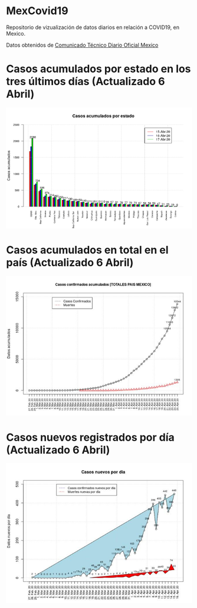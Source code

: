 # MexCovid19
Repositorio de vizualización de datos diarios en relación a COVID19, en Mexico.

Datos obtenidos de [Comunicado Técnico Diario Oficial Mexico](http://www.gob.mx/salud/documentos/coronavirus-covid-19-comunicado-tecnico-diario-238449)

# Casos acumulados por estado en los tres últimos días (Actualizado 6 Abril)
![](https://github.com/edgarVazquez43/MexCovid19/blob/master/imgs/casos_acumulados_estados.jpeg "Logo Title Text 2")

# Casos acumulados en total en el país  (Actualizado 6 Abril)
![](https://github.com/edgarVazquez43/MexCovid19/blob/master/imgs/casos_acumulados_total.jpeg "Logo Title Text 2")

# Casos nuevos registrados por día (Actualizado 6 Abril)
![](https://github.com/edgarVazquez43/MexCovid19/blob/master/imgs/casos_nuevos_dia.jpeg "Logo Title Text 2")
